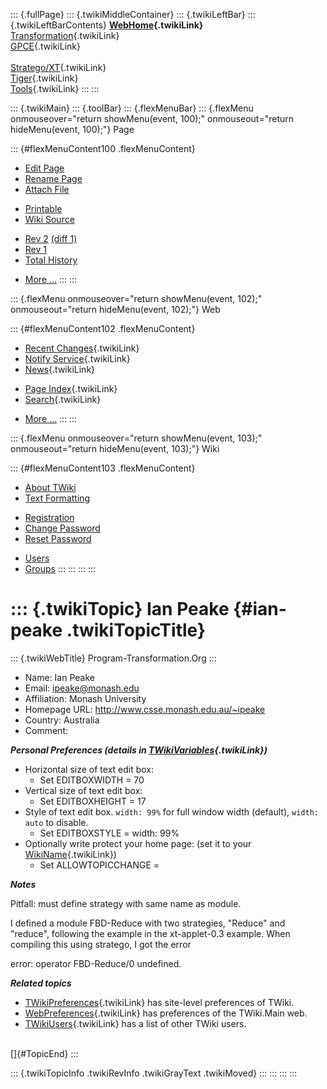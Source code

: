 ::: {.fullPage}
::: {.twikiMiddleContainer}
::: {.twikiLeftBar}
::: {.twikiLeftBarContents}
**[WebHome](WebHome){.twikiLink}**\
[Transformation](../Transform/WebHome){.twikiLink}\
[GPCE](../Gpce/WebHome){.twikiLink}\
\
[Stratego/XT](../Stratego/WebHome){.twikiLink}\
[Tiger](../Tiger/WebHome){.twikiLink}\
[Tools](../Tools/WebHome){.twikiLink}
:::
:::

::: {.twikiMain}
::: {.toolBar}
::: {.flexMenuBar}
::: {.flexMenu onmouseover="return showMenu(event, 100);" onmouseout="return hideMenu(event, 100);"}
Page

::: {#flexMenuContent100 .flexMenuContent}
-   [Edit
    Page](http://www.program-transformation.org/edit/Main/IanPeake?t=1536826062)
-   [Rename
    Page](http://www.program-transformation.org/rename/Main/IanPeake)
-   [Attach
    File](http://www.program-transformation.org/attach/Main/IanPeake)

<!-- -->

-   [Printable](http://www.program-transformation.org/view/Main/IanPeake?skin=print.pattern)
-   [Wiki
    Source](http://www.program-transformation.org/view/Main/IanPeake?skin=text&raw=on&contenttype=text/plain)

<!-- -->

-   [Rev
    2](http://www.program-transformation.org/view/Main/IanPeake?rev=1.2)
    [(diff 1)](http://www.program-transformation.org/rdiff/Main/IanPeake?rev1=1.2&rev2=1.1)
-   [Rev
    1](http://www.program-transformation.org/view/Main/IanPeake?rev=1.1)
-   [Total
    History](http://www.program-transformation.org/rdiff/Main/IanPeake)

<!-- -->

-   [More
    \...](http://www.program-transformation.org/oops/Main/IanPeake?template=oopsmore&param1=1.2&param2=1.2)
:::
:::

::: {.flexMenu onmouseover="return showMenu(event, 102);" onmouseout="return hideMenu(event, 102);"}
Web

::: {#flexMenuContent102 .flexMenuContent}
-   [Recent Changes](WebChanges){.twikiLink}
-   [Notify Service](WebNotify){.twikiLink}
-   [News](WebNews){.twikiLink}

<!-- -->

-   [Page Index](WebIndex){.twikiLink}
-   [Search](WebSearch){.twikiLink}

<!-- -->

-   [More
    \...](http://www.program-transformation.org/oops/Main/IanPeake?template=oopsmore&param1=1.2&param2=1.2)
:::
:::

::: {.flexMenu onmouseover="return showMenu(event, 103);" onmouseout="return hideMenu(event, 103);"}
Wiki

::: {#flexMenuContent103 .flexMenuContent}
-   [About
    TWiki](http://www.program-transformation.org/view/TWiki/WebHome)
-   [Text
    Formatting](http://www.program-transformation.org/view/TWiki/TextFormattingRules)

<!-- -->

-   [Registration](http://www.program-transformation.org/view/TWiki/TWikiRegistration)
-   [Change
    Password](http://www.program-transformation.org/view/TWiki/ChangePassword)
-   [Reset
    Password](http://www.program-transformation.org/view/TWiki/ResetPassword)

<!-- -->

-   [Users](http://www.program-transformation.org/view/Main/TWikiUsers)
-   [Groups](http://www.program-transformation.org/view/Main/TWikiGroups)
:::
:::
:::
:::

::: {.twikiTopic}
Ian Peake {#ian-peake .twikiTopicTitle}
=========

::: {.twikiWebTitle}
Program-Transformation.Org
:::

-   Name: Ian Peake
-   Email: <ipeake@monash.edu>
-   Affiliation: Monash University
-   Homepage URL: <http://www.csse.monash.edu.au/~ipeake>
-   Country: Australia
-   Comment:

***Personal Preferences (details in
[TWikiVariables](../TWiki/TWikiVariables){.twikiLink})***

-   Horizontal size of text edit box:
    -   Set EDITBOXWIDTH = 70
-   Vertical size of text edit box:
    -   Set EDITBOXHEIGHT = 17
-   Style of text edit box. `width: 99%` for full window width
    (default), `width: auto` to disable.
    -   Set EDITBOXSTYLE = width: 99%
-   Optionally write protect your home page: (set it to your
    [WikiName](../TWiki/WikiName){.twikiLink})
    -   Set ALLOWTOPICCHANGE =

***Notes***

Pitfall: must define strategy with same name as module.

I defined a module FBD-Reduce with two strategies, \"Reduce\" and
\"reduce\", following the example in the xt-applet-0.3 example. When
compiling this using stratego, I got the error

error: operator FBD-Reduce/0 undefined.

***Related topics***

-   [TWikiPreferences](../TWiki/TWikiPreferences){.twikiLink} has
    site-level preferences of TWiki.
-   [WebPreferences](WebPreferences){.twikiLink} has preferences of the
    TWiki.Main web.
-   [TWikiUsers](TWikiUsers){.twikiLink} has a list of other TWiki
    users.

\
[]{#TopicEnd}
:::

::: {.twikiTopicInfo .twikiRevInfo .twikiGrayText .twikiMoved}
:::
:::
:::
:::
